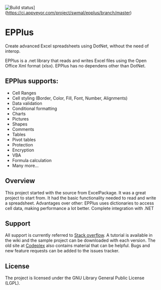 ![Build status](https://ci.appveyor.com/api/projects/status/5mmhlpvhtlrhefub/branch/master?svg=true)](https://ci.appveyor.com/project/swmal/epplus/branch/master)
# EPPlus
Create advanced Excel spreadsheets using DotNet, without the need of interop.

EPPlus is a .net library that reads and writes Excel files using the Open Office Xml format (xlsx). 
EPPlus has no dependens other than DotNet.
 
## EPPlus supports:
* Cell Ranges 
* Cell styling (Border, Color, Fill, Font, Number, Alignments) 
* Data validation 
* Conditional formatting 
* Charts 
* Pictures 
* Shapes 
* Comments 
* Tables 
* Pivot tables 
* Protection 
* Encryption 
* VBA 
* Formula calculation 
* Many more... 

## Overview
This project started with the source from ExcelPackage. It was a great project to start from.
It had the basic functionality needed to read and write a spreadsheet.
Advantages over other:
EPPlus uses dictionaries to access cell data, making performance a lot better.
Complete integration with .NET 

## Support
All support is currently referred to [Stack overflow](https://stackoverflow.com/questions/tagged/epplus). 
A tutorial is available in the wiki and the sample project can be downloaded with each version. 
The old site at [Codeplex](http://epplus.codeplex.com) also contains material that can be helpful. 
Bugs and new feature requests can be added to the issues tracker. 

## License
The project is licensed under the GNU Library General Public License (LGPL). 
